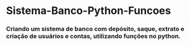 # Sistema-Banco-Python-Funcoes
### Criando um sistema de banco com depósito, saque, extrato e criação de usuários e contas, utilizando funções no python.
